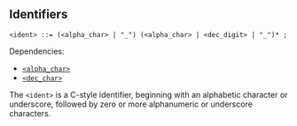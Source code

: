 ## Identifiers

```ebnf
<ident> ::= (<alpha_char> | "_") (<alpha_char> | <dec_digit> | "_")* ;
```

Dependencies:

- [`<alpha_char>`](comptime/literals.md)
- [`<dec_char>`](comptime/literals.md)

The `<ident>` is a C-style identifier, beginning with an alphabetic character or underscore,
followed by zero or more alphanumeric or underscore characters.
